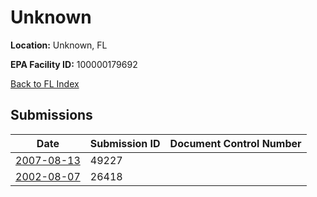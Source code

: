 # Unknown

**Location:** Unknown, FL

**EPA Facility ID:** 100000179692

[Back to FL Index](../../index.md)

## Submissions

| Date | Submission ID | Document Control Number |
|------|--------------|-------------------------|
| [2007-08-13](submissions/49227.md) | 49227 |  |
| [2002-08-07](submissions/26418.md) | 26418 |  |
